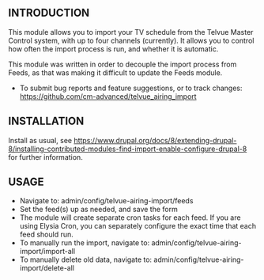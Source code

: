 INTRODUCTION
------------

  This module allows you to import your TV schedule from the Telvue Master Control system, with up to four channels (currently). It allows you to control how often the import process is run, and whether it is automatic.
  
  This module was written in order to decouple the import process from Feeds, as that was making it difficult to update the Feeds module.

  * To submit bug reports and feature suggestions, or to track changes:
    https://github.com/cm-advanced/telvue_airing_import


INSTALLATION
------------

  Install as usual, see https://www.drupal.org/docs/8/extending-drupal-8/installing-contributed-modules-find-import-enable-configure-drupal-8 for further
information.


USAGE
-----

  * Navigate to: admin/config/telvue-airing-import/feeds
  * Set the feed(s) up as needed, and save the form
  * The module will create separate cron tasks for each feed. If you are using Elysia Cron, you can separately configure the exact time that each feed should run.
  * To manually run the import, navigate to: admin/config/telvue-airing-import/import-all
  * To manually delete old data, navigate to: admin/config/telvue-airing-import/delete-all
